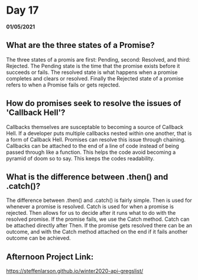 # Day 17
__01/05/2021__

## What are the three states of a Promise?

The three states of a promis are first: Pending, second: Resolved, and third: Rejected. The Pending state is the time that the promise exists before it succeeds or fails. The resolved state is what happens when a promise completes and clears or resolved. Finally the Rejected state of a promise refers to when a Promise fails or gets rejected.


## How do promises seek to resolve the issues of 'Callback Hell'?

Callbacks themselves are susceptable to becoming a source of Callback Hell. If a developer puts multiple callbacks nested within one another, that is a form of Callback Hell. Promises can resolve this issue through chaining. Callbacks can be attached to the end of a line of code instead of being passed through like a function. This helps the code avoid becoming a pyramid of doom so to say. This keeps the codes readability.


## What is the difference between .then() and .catch()?

The difference between .then() and .catch() is fairly simple. Then is used for whenever a promise is resolved. Catch is used for when a promise is rejected. Then allows for us to decide after it runs what to do with the resolved promise. If the promise fails, we use the Catch method. Catch can be attached directly after Then. If the promise gets resolved there can be an outcome, and with the Catch method attached on the end if it fails another outcome can be achieved.


## Afternoon Project Link:
https://steffenlarson.github.io/winter2020-api-gregslist/
